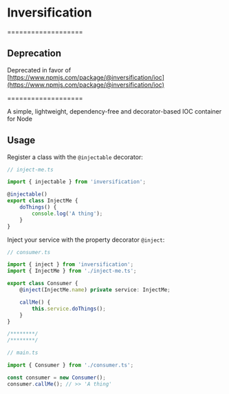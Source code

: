 # Inversification

===================

## Deprecation
Deprecated in favor of [https://www.npmjs.com/package/@inversification/ioc](https://www.npmjs.com/package/@inversification/ioc)

===================

A simple, lightweight, dependency-free and decorator-based IOC container for Node

## Usage

Register a class with the `@injectable` decorator:

```typescript
// inject-me.ts

import { injectable } from 'inversification';

@injectable()
export class InjectMe {
    doThings() {
        console.log('A thing');
    }
}
```

Inject your service with the property decorator `@inject`:

```typescript
// consumer.ts

import { inject } from 'inversification';
import { InjectMe } from './inject-me.ts';

export class Consumer {
    @inject(InjectMe.name) private service: InjectMe;

    callMe() {
        this.service.doThings();
    }
}

/********/
/********/

// main.ts

import { Consumer } from './consumer.ts';

const consumer = new Consumer();
consumer.callMe(); // >> 'A thing'
```
